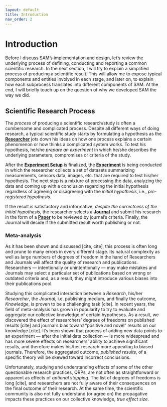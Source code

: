 ```yaml
---
layout: default
title: Introduction
nav_order: 2
---
```


# Introduction

Before I discuss SAM’s implementation and design, let’s review the underlying process of defining, conducting and reporting a common scientific research. In the next section, I will try to explain a simplified process of producing a scientific result. This will allow me to expose typical components and entities involved in each stage, and later on, to explain how each subprocess translates into different components of SAM. At the end, I will briefly touch up on the question of why we developed SAM the way we did.

## Scientific Research Process

The *process* of producing a scientific research/study is often a cumbersome and complicated process. Despite all different ways of doing research, a typical scientific study starts by formulating a hypothesis as the [**Researcher**](Components.md#researcher) jots down his ideas on how one process explains a certain phenomenon or how thinks a complicated system works. To test his hypothesis, he/she *prepare an experiment* in which he/she describes the underlying parameters, compromises or criteria of the study.

After the [**Experiment Setup**](Components.md#experiment-setup) is finalized, the [**Experiment**](Components.md#experiment) is being conducted in which the researcher collects a set of datasets summarizing measurements, censors data, images, etc. that are required to test his/her hypothesis. The next step is a mixture of processing the data, analyzing the data and coming up with a conclusion regarding the initial hypothesis regardless of agreeing or disagreeing with the *initial hypothesis*, i.e., *pre-registered hypothesis*.

If the result is satisfactory and informative, *despite the correctness of the initial hypothesis*, the researcher selects a [**Journal**](Components.md#journal) and submit his research in the form of a [**Paper**](Components.md#submission) to be reviewed by journal’s criteria. Finally, the Journal will decide if the submitted result worth publishing or not. 

### Meta-analysis

As it has been shown and discussed [cite, cite], this process is often long and prune to many errors in every different stage. Its natural complexity as well as large numbers of degrees of freedom in the hand of Researchers and Journals will affect the quality of research and publications. Researchers — intentionally or unintentionally — may make mistakes and Journals may select a particular set of publications based on wrong or outdated criteria and, as a result, they might introduce various biases into their publications pool. 

Studying this complicated interaction between a *Research*, his/her *Researcher*, the *Journal*, i.e. publishing medium, and finally the outcome, *Knowledge*, is proven to be a challenging task [cite]. In recent years, the field of meta-analysis has grown in popularity to try to evaluate and aggregate our collective knowledge of certain hypotheses. As a result, we discovered the effect of researchers’ degrees of freedoms on published results [cite] and journal’s bias toward “positive and novel” results on our knowledge [cite]. It’s been shown that process of adding new data points to an experiment — after the initial data collection — is more widespread and has more severe effects on researchers' ability to achieve significant results, and therefore makes his/her research more appealing to biased journals. Therefore, the aggregated outcome, *published results*, of a specific theory will be skewed toward incorrect conclusions. 

Unfortunately, studying and understanding effects of some of the other questionable research practices, QRPs, are not often as straightforward or apparent as effects of *optional stopping*. The list of degrees of freedoms is long [cite], and researchers are not fully aware of their consequences on the final outcome of their research. At the same time, the scientific community is also not fully understand (or agree on) the propagative impacts these practices on our collective knowledge, *true effect size*.